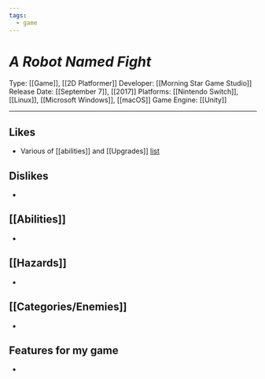 ```yaml
---
tags:
  - game
---
```

# _A Robot Named Fight_

Type: [[Game]], [[2D Platformer]]
Developer: [[Morning Star Game Studio]]
Release Date: [[September 7]], [[2017]]
Platforms: [[Nintendo Switch]], [[Linux]], [[Microsoft Windows]], [[macOS]]
Game Engine: [[Unity]]

----





## Likes
* Various of [[abilities]] and [[Upgrades]] [list](https://a-robot-named-fight.fandom.com/wiki/Items)

## Dislikes
* 

## [[Abilities]]
* 

## [[Hazards]]
* 

## [[Categories/Enemies]]
* 

## Features for my game
* 